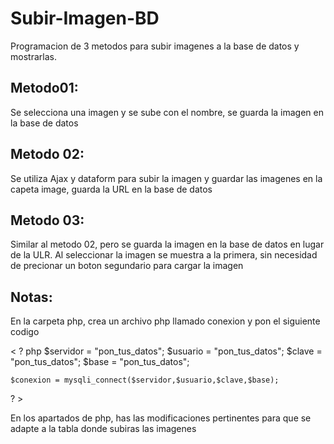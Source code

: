 # Subir-Imagen-BD
Programacion de 3 metodos para subir imagenes a la base de datos y mostrarlas.

## Metodo01:
Se selecciona una imagen y se sube con el nombre, se guarda la imagen en la base de datos

## Metodo 02:
Se utiliza Ajax y dataform para subir la imagen y guardar las imagenes en la capeta image, guarda la URL en la base de datos

## Metodo 03:
Similar al metodo 02, pero se guarda la imagen en la base de datos en lugar de la ULR.
Al seleccionar la imagen se muestra a la primera, sin necesidad de precionar un boton segundario para cargar la imagen

## Notas:
En la carpeta php, crea un archivo php llamado conexion y pon el siguiente codigo

< ? php
	$servidor = "pon_tus_datos";
	$usuario  = "pon_tus_datos";
	$clave    = "pon_tus_datos";
	$base     = "pon_tus_datos";

	$conexion = mysqli_connect($servidor,$usuario,$clave,$base);
? >


En los apartados de php, has las modificaciones pertinentes para que se adapte a la tabla donde subiras las imagenes
